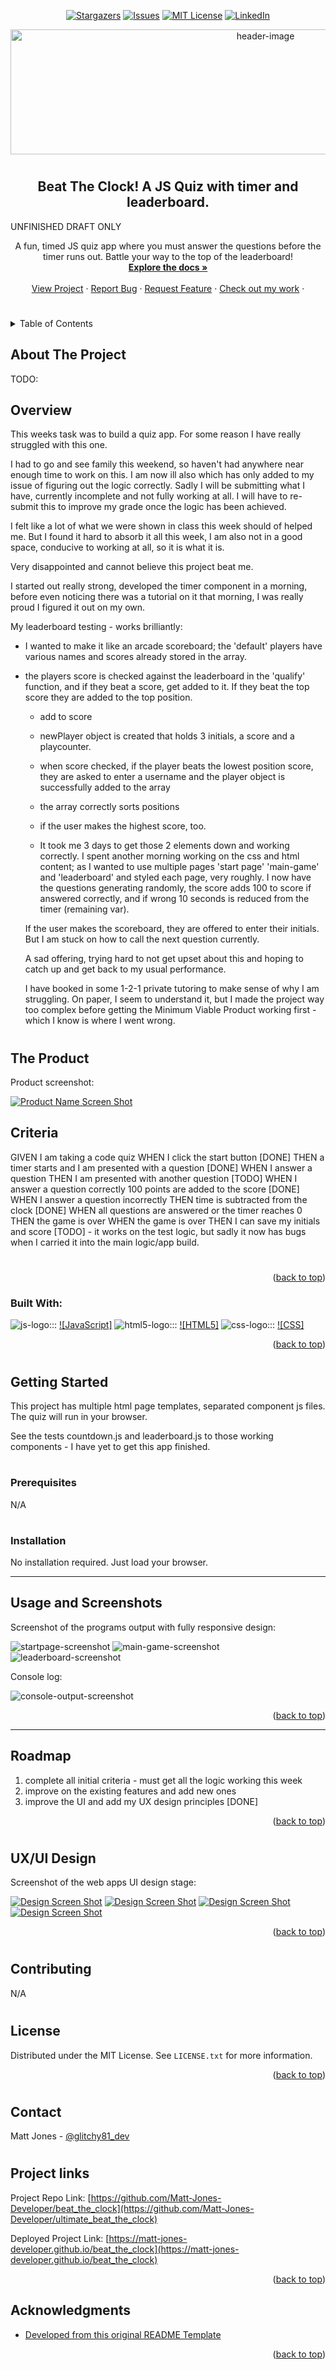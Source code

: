 
<!-- Readme top-->
<a name="readme-top"></a>

<!-- Project shields -->

<!-- centered shields -->

<span style="display:block" align="center" class="shields">

  [![Stargazers][stars-shield]][stars-url]
  [![Issues][issues-shield]][issues-url]
  [![MIT License][license-shield]][license-url]
  [![LinkedIn][linkedin-shield]][linkedin-url]

</span>

<!-- Readme Header -->

<div align="center">
  <img src="assets/images/screenshots/quiz_header.png" alt="header-image" width="800" height="200">
</div>

#
<h2 align="center">Beat The Clock! A JS Quiz with timer and leaderboard.</h2>
<p>UNFINISHED DRAFT ONLY</p>

  <p align="center">
    A fun, timed JS quiz app where you must answer the questions before the timer runs out.  Battle your way to the top of the leaderboard!
    <br />
    <a href="https://github.com/Matt-Jones-Developer/beat_the_clock/"><strong>Explore the docs »</strong></a>
    <br />
    <br />
    <a href="https://github.com/Matt-Jones-Developer/beat_the_clock">View Project</a>
    ·
    <a href="https://github.com/Matt-Jones-Developer/beat_the_clock/issues">Report Bug</a>
    ·
    <a href="https://github.com/Matt-Jones-Developer/beat_the_clock/issues">Request Feature</a>
    ·
    <a href="https://github.com/Matt-Jones-Developer?tab=repositories">Check out my work</a>
    ·
  </p>
</div>

#

<!-- TABLE OF CONTENTS -->
<details>
  <summary>Table of Contents</summary>
  <ol>
    <li>
      <a href="#about-the-project">About The Project</a>
      <ul>
        <li><a href="#built-with">Built With</a></li>
      </ul>
    </li>
    <li>
      <a href="#getting-started">Getting Started</a>
      <ul>
        <li><a href="#prerequisites">Prerequisites</a></li>
        <li><a href="#installation">Installation</a></li>
      </ul>
    </li>
    <li><a href="#usage">Usage</a></li>
    <li><a href="#roadmap">Roadmap</a></li>
    <li><a href="#contributing">Contributing</a></li>
    <li><a href="#license">License</a></li>
    <li><a href="#contact">Contact</a></li>
    <li><a href="#acknowledgments">Acknowledgments</a></li>
  </ol>
</details>



<!-- ABOUT THE PROJECT -->
## About The Project

TODO:

## Overview
 
This weeks task was to build a quiz app.  For some reason I have really struggled with this one.

I had to go and see family this weekend, so haven't had anywhere near enough time to work on this.  I am now ill also which has only added to my issue of figuring out the logic correctly.  Sadly I will be submitting what I have, currently incomplete and not fully working at all.  I will have to re-submit this to improve my grade once the logic has been achieved.

I felt like a lot of what we were shown in class this week should of helped me.  But I found it hard to absorb it all this week, I am also not in a good space, conducive to working at all, so it is what it is.

Very disappointed and cannot believe this project beat me.

I started out really strong, developed the timer component in a morning, before even noticing there was a tutorial on it that morning,  I was really proud I figured it out on my own. 

My leaderboard testing - works brilliantly:
- I wanted to make it like an arcade scoreboard; the 'default' players have various names and scores already stored in the array.
- the players score is checked against the leaderboard in the 'qualify' function, and if they beat a score, get added to it. If they beat the top score they are added to the top position.

    - add to score
    - newPlayer object is created that holds 3 initials, a score and a playcounter.
    - when score checked, if the player beats the lowest position score, they are asked to enter a username and the player object is successfully added to the array
    - the array correctly sorts positions 
    - if the user makes the highest score, too.

    - It took me 3 days to get those 2 elements down and working correctly.  I spent another morning working on the css and html content; as I wanted to use multiple pages 'start page' 'main-game' and 'leaderboard' and styled each page, very roughly.  I now have the questions generating randomly, the score adds 100 to score if answered correctly, and if wrong 10 seconds is reduced from the timer (remaining var).

    If the user makes the scoreboard, they are offered to enter their initials.  But I am stuck on how to call the next question currently.

    A sad offering, trying hard to not get upset about this and hoping to catch up and get back to my usual performance.

    I have booked in some 1-2-1 private tutoring to make sense of why I am struggling.  On paper, I seem to understand it, but I made the project way too complex before getting the Minimum Viable Product working first - which I know is where I went wrong.   

#

<!-- the product -->

## The Product

Product screenshot:

[![Product Name Screen Shot][product-screenshot]](https://github.com/Matt-Jones-Developer/beat_the_clock)

## Criteria


GIVEN I am taking a code quiz
WHEN I click the start button [DONE]
THEN a timer starts and I am presented with a question [DONE]
WHEN I answer a question
THEN I am presented with another question [TODO]
WHEN I answer a question correctly
100 points are added to the score [DONE]
WHEN I answer a question incorrectly
THEN time is subtracted from the clock [DONE]
WHEN all questions are answered or the timer reaches 0
THEN the game is over
WHEN the game is over
THEN I can save my initials and score [TODO] - it works on the test logic, but sadly it now has bugs when I carried it into the main logic/app build.

#

<p align="right">(<a href="#readme-top">back to top</a>)</p>


### Built With:

<!-- languages logos -->

![js-logo]::: [![JavaScript]][javascript-url] ![html5-logo]::: [![HTML5]][html5-url] ![css-logo]::: [![CSS]][css-url]



<p align="right">(<a href="#readme-top">back to top</a>)</p>

#

<!-- GETTING STARTED -->
## Getting Started

This project has multiple html page templates, separated component js files.  The quiz will run in your browser.

See the tests countdown.js and leaderboard.js to those working components - I have yet to get this app finished.

#
### Prerequisites

N/A

#

### Installation

No installation required.  Just load your browser.


----------------------------------


<!-- USAGE EXAMPLES -->
## Usage and Screenshots

Screenshot of the programs output with
fully responsive design:

![startpage-screenshot]
![main-game-screenshot]
![leaderboard-screenshot]

Console log:

![console-output-screenshot]

<p align="right">(<a href="#readme-top">back to top</a>)</p>

----------------------------------

<!-- ROADMAP -->
## Roadmap

1. complete all initial criteria - must get all the logic working this week 
2. improve on the existing features and add new ones
3. improve the UI and add my UX design principles [DONE]

<p align="right">(<a href="#readme-top">back to top</a>)</p>

#

<!-- UX/UI DESIGN -->
## UX/UI Design

Screenshot of the web apps UI design stage:

[![Design Screen Shot][wireframe-screenshot]](https://github.com/Matt-Jones-Developer/beat_the_clock)
[![Design Screen Shot][wireframe-screenshot2]](https://github.com/Matt-Jones-Developer/beat_the_clock)
[![Design Screen Shot][wireframe-screenshot3]](https://github.com/Matt-Jones-Developer/beat_the_clock)
[![Design Screen Shot][wireframe-screenshot4]](https://github.com/Matt-Jones-Developer/beat_the_clock)
<p align="right">(<a href="#readme-top">back to top</a>)</p>

#

<!-- CONTRIBUTING -->
## Contributing

N/A

#

<!-- LICENSE -->
## License

Distributed under the MIT License. See `LICENSE.txt` for more information.

<p align="right">(<a href="#readme-top">back to top</a>)</p>

#

<!-- CONTACT -->
## Contact

Matt Jones - [@glitchy81_dev](https://twitter.com/glitchy81_dev)

#

## Project links

Project Repo Link: [https://github.com/Matt-Jones-Developer/beat_the_clock](https://github.com/Matt-Jones-Developer/ultimate_beat_the_clock)


Deployed Project Link: [https://matt-jones-developer.github.io/beat_the_clock](https://matt-jones-developer.github.io/beat_the_clock)

<p align="right">(<a href="#readme-top">back to top</a>)</p>



<!-- ACKNOWLEDGMENTS -->
## Acknowledgments

* [Developed from this original README Template](https://github.com/othneildrew/Best-README-Template)

<p align="right">(<a href="#readme-top">back to top</a>)</p>



<!-- MARKDOWN LINKS & IMAGES -->
<!-- https://www.markdownguide.org/basic-syntax/#reference-style-links -->
[contributors-shield]: https://img.shields.io/github/contributors/matt-jones-developer/beat_the_clock.svg?style=for-the-badge
[contributors-url]: https://github.com/matt-jones-developer/beat_the_clock/graphs/contributors
[forks-shield]: https://img.shields.io/github/forks/matt-jones-developer/beat_the_clock.svg?style=for-the-badge
[forks-url]: https://github.com/Matt-Jones-Developer/beat_the_clock/network/members
[stars-shield]: https://img.shields.io/github/stars/matt-jones-developer/beat_the_clock.svg?style=for-the-badge
[stars-url]: https://matt-jones-developer.github.io/beat_the_clock/stargazer
[issues-shield]: https://img.shields.io/github/issues/matt-jones-developer/beat_the_clock.svg?style=for-the-badge
[issues-url]: https://github.com/Matt-Jones-Developer/beat_the_clock/issues
[license-shield]: https://img.shields.io/github/license/matt-jones-developer/beat_the_clock.svg?style=for-the-badge
[license-url]: https://github.com/Matt-Jones-Developer/beat_the_clock/blob/main/LICENSE.txt
[linkedin-shield]: https://img.shields.io/badge/-LinkedIn-black.svg?style=for-the-badge&logo=linkedin&colorB=555
[linkedin-url]: www.linkedin.com/in/matt-jones-zx81
[startpage-screenshot]: assets/images/screenshots/quiz_start_screen.png
[main-game-screenshot]: assets/images/screenshots/in-game-testing.png
[leaderboard-screenshot]: assets/images/screenshots/quiz_leaderboard.png
[product-screenshot]: assets/images/screenshots/quiz_start_screen.png
[console-output-screenshot]: assets/images/screenshots/console_output_screenshot.png
[wireframe-screenshot]: ./assets/images/wireframing%20UI%20Design/app_flow.png
[wireframe-screenshot2]: ./assets/images/wireframing%20UI%20Design/start_home_screen.png
[wireframe-screenshot3]: ./assets/images/wireframing%20UI%20Design/main_game_screen.png
[wireframe-screenshot4]: ./assets/images/wireframing%20UI%20Design/leaderboard_hof.png
[tablet-screenshot1]: ./assets/images/screenshots/pw_gen_ipad-screenshot.png
[mobile-screenshot1]: ./assets/images/screenshots/pw_gen_mobile-screenshot1.png
[mobile-screenshot2]: ./assets/images/screenshots/pw_gen_mobile-screenshot2.png
[javascript-url]: https://www.javascript.com
[html5-url]: https://html5.org/
[css-url]: https://www.w3.org/Style/CSS/Overview.en.html
[js-logo]: assets/images/logos/js.svg
[html5-logo]: assets/images/logos/html5.svg
[css-logo]: assets/images/logos/css3.svg
